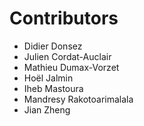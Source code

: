 # Contributors
* Didier Donsez
* Julien Cordat-Auclair
* Mathieu Dumax-Vorzet
* Hoël Jalmin
* Iheb Mastoura
* Mandresy Rakotoarimalala
* Jian Zheng
